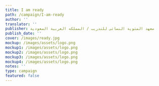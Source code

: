 ```yaml
---
title: I am ready
path: /campaign/I-am-ready
author: ''
translator: ''
publisher: معهد المئوية النسائى للتدريب / المملكه العربية السعودية
publish_date: ''
cover: /images/ready.jpg
mockup: /images/assets/logo.png
mockup1: /images/assets/logo.png
mockup2: /images/assets/logo.png
mockup3: /images/assets/logo.png
mockup4: /images/assets/logo.png
notes: ''
type: campaign
featured: false
---
```


